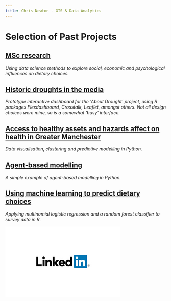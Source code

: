 ```yaml
---
title: Chris Newton - GIS & Data Analytics
---
```


# **Selection of Past Projects**
## [MSc research](https://chrisdnewton.github.io/Research)
  *Using data science methods to explore social, economic and psychological influences on dietary choices.*

## [Historic droughts in the media](https://chrisdnewton.github.io/droughtmap)
 *Prototype interactive dashboard for the 'About Drought' project, using R packages Flexdashboard, Crosstalk, Leaflet, amongst others. Not all design choices were mine, so is a somewhat 'busy' interface.*  

## [Access to healthy assets and hazards affect on health in Greater Manchester](https://github.com/ChrisDNewton/GreaterManchesterHealth/blob/master/Analysis%20of%20Indices%20of%20Multiple%20Deprivation%20and%20'Access%20to%20Healthy%20Assets%20and%20Hazards'%20Data%20in%20Greater%20Manchester%20(for%20GitHub).ipynb)
  *Data visualisation, clustering and predictive modelling in Python.*

## [Agent-based modelling](https://chrisdnewton.github.io/AgentBasedModelling)
  *A simple example of agent-based modelling in Python.*

## [Using machine learning to predict dietary choices](https://chrisdnewton.github.io/RandomForest)
  *Applying multinomial logistic regression and a random forest classifier to survey data in R.*
  
  
  
  


<!-- LinkedIn profile -->
<a href="https://www.linkedin.com/in/chris-newton-9422a1219/"><img src="https://raw.githubusercontent.com/ChrisDNewton/ChrisDNewton.github.io/master/LinkedInLogo.png" 
  alt="LinkedIn Profile"
  border="0" /></a>